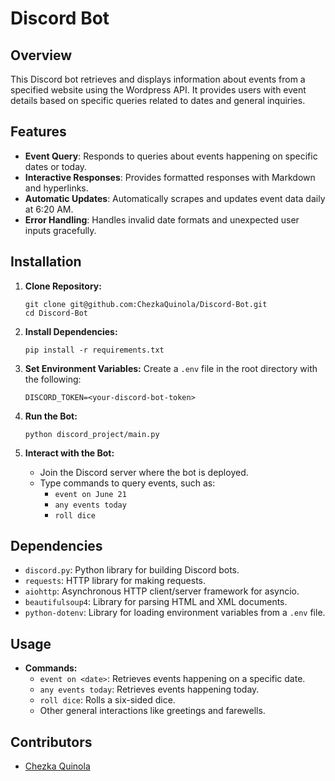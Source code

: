 # Discord Bot

## Overview

This Discord bot retrieves and displays information about events from a specified website using the Wordpress API. It provides users with event details based on specific queries related to dates and general inquiries.

## Features

- **Event Query**: Responds to queries about events happening on specific dates or today.
- **Interactive Responses**: Provides formatted responses with Markdown and hyperlinks.
- **Automatic Updates**: Automatically scrapes and updates event data daily at 6:20 AM.
- **Error Handling**: Handles invalid date formats and unexpected user inputs gracefully.

## Installation

1. **Clone Repository:**
   ```
   git clone git@github.com:ChezkaQuinola/Discord-Bot.git
   cd Discord-Bot
   ```

2. **Install Dependencies:**
   ```
   pip install -r requirements.txt
   ```

3. **Set Environment Variables:**
   Create a `.env` file in the root directory with the following:
   ```
   DISCORD_TOKEN=<your-discord-bot-token>
   ```

4. **Run the Bot:**
   ```
   python discord_project/main.py
   ```

5. **Interact with the Bot:**
   - Join the Discord server where the bot is deployed.
   - Type commands to query events, such as:
     - `event on June 21`
     - `any events today`
     - `roll dice`

## Dependencies

- `discord.py`: Python library for building Discord bots.
- `requests`: HTTP library for making requests.
- `aiohttp`: Asynchronous HTTP client/server framework for asyncio.
- `beautifulsoup4`: Library for parsing HTML and XML documents.
- `python-dotenv`: Library for loading environment variables from a `.env` file.

## Usage

- **Commands:**
  - `event on <date>`: Retrieves events happening on a specific date.
  - `any events today`: Retrieves events happening today.
  - `roll dice`: Rolls a six-sided dice.
  - Other general interactions like greetings and farewells.

## Contributors

- [Chezka Quinola](https://github.com/ChezkaQuinola)

